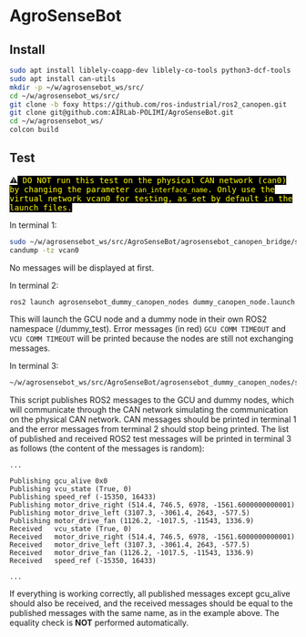# AgroSenseBot

## Install

```bash
sudo apt install liblely-coapp-dev liblely-co-tools python3-dcf-tools  # maybe
sudo apt install can-utils
mkdir -p ~/w/agrosensebot_ws/src/
cd ~/w/agrosensebot_ws/src/
git clone -b foxy https://github.com/ros-industrial/ros2_canopen.git
git clone git@github.com:AIRLab-POLIMI/AgroSenseBot.git
cd ~/w/agrosensebot_ws/
colcon build
```

## Test

⚠️<font style='color:yellow;background-color:black;font-family:monospace'>
DO NOT run this test on the physical CAN network (can0) by changing the parameter `can_interface_name`.
Only use the virtual network vcan0 for testing, as set by default in the launch files.
</font>

In terminal 1:
```bash
sudo ~/w/agrosensebot_ws/src/AgroSenseBot/agrosensebot_canopen_bridge/scripts/setup_vcan0.sh
candump -tz vcan0
```
No messages will be displayed at first.


In terminal 2:
```bash
ros2 launch agrosensebot_dummy_canopen_nodes dummy_canopen_node.launch.py
```
This will launch the GCU node and a dummy node in their own ROS2 namespace (/dummy_test).
Error messages (in red) `GCU COMM TIMEOUT` and `VCU COMM TIMEOUT` will be printed because the nodes are still not exchanging messages.

In terminal 3:
```bash
~/w/agrosensebot_ws/src/AgroSenseBot/agrosensebot_dummy_canopen_nodes/scripts/test.py
```
This script publishes ROS2 messages to the GCU and dummy nodes, which will communicate through the CAN network simulating the communication on the physical CAN network.
CAN messages should be printed in terminal 1 and the error messages from terminal 2 should stop being printed.
The list of published and received ROS2 test messages will be printed in terminal 3 as follows (the content of the messages is random):
```
...

Publishing gcu_alive 0x0 
Publishing vcu_state (True, 0)
Publishing speed_ref (-15350, 16433)
Publishing motor_drive_right (514.4, 746.5, 6978, -1561.6000000000001)
Publishing motor_drive_left (3107.3, -3061.4, 2643, -577.5)
Publishing motor_drive_fan (1126.2, -1017.5, -11543, 1336.9)
Received   vcu_state (True, 0)
Received   motor_drive_right (514.4, 746.5, 6978, -1561.6000000000001)
Received   motor_drive_left (3107.3, -3061.4, 2643, -577.5)
Received   motor_drive_fan (1126.2, -1017.5, -11543, 1336.9)
Received   speed_ref (-15350, 16433)

...
```
If everything is working correctly, all published messages except gcu_alive should also be received,
and the received messages should be equal to the published messages with the same name, as in the example above.
The equality check is **NOT** performed automatically.
